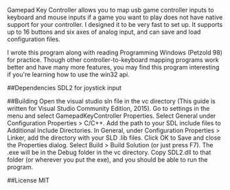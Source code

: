 Gamepad Key Controller allows you to map usb game controller inputs to keyboard and mouse inputs if a game you want to play does not have native support for your controller. I designed it to be very fast to set up. It supports up to 16 buttons and six axes of analog input, and can save and load configuration files.

I wrote this program along with reading Programming Windows (Petzold 98) for practice. Though other controller-to-keyboard mapping programs work better and have many more features, you may find this program interesting if you're learning how to use the win32 api.

##Dependencies
SDL2 for joystick input

##Building
Open the visual studio sln file in the vc directory (This guide is written for Visual Studio Community Edition, 2015).
Go to settings in the menu and select GamepadKeyController Properties.
Select General under Configuration Properties > C/C++. Add the path to your SDL include files to Additional Include Directories.
In General, under Configuration Properties > Linker, add the directory with your SLD .lib files.
Click OK to Save and close the Properties dialog.
Select Build > Build Solution (or just press F7).
The .exe will be in the Debug folder in the vc directory. Copy SDL2.dll to that folder (or wherever you put the exe), and you should be able to run the program.

##License
MIT
